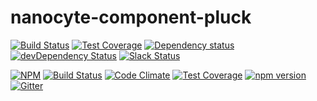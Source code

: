 # nanocyte-component-pluck

[![Build Status](https://travis-ci.org/octoblu/nanocyte-component-pluck.svg?branch=master)](https://travis-ci.org/octoblu/nanocyte-component-pluck)
[![Test Coverage](https://codecov.io/gh/octoblu/nanocyte-component-pluck/branch/master/graph/badge.svg)](https://codecov.io/gh/octoblu/nanocyte-component-pluck)
[![Dependency status](http://img.shields.io/david/octoblu/nanocyte-component-pluck.svg?style=flat)](https://david-dm.org/octoblu/nanocyte-component-pluck)
[![devDependency Status](http://img.shields.io/david/dev/octoblu/nanocyte-component-pluck.svg?style=flat)](https://david-dm.org/octoblu/nanocyte-component-pluck#info=devDependencies)
[![Slack Status](http://community-slack.octoblu.com/badge.svg)](http://community-slack.octoblu.com)

[![NPM](https://nodei.co/npm/nanocyte-component-pluck.svg?style=flat)](https://npmjs.org/package/nanocyte-component-pluck)
[![Build Status](https://travis-ci.org/octoblu/nanocyte-component-pluck.svg?branch=master)](https://travis-ci.org/octoblu/nanocyte-component-pluck)
[![Code Climate](https://codeclimate.com/github/octoblu/nanocyte-component-pluck/badges/gpa.svg)](https://codeclimate.com/github/octoblu/nanocyte-component-pluck)
[![Test Coverage](https://codeclimate.com/github/octoblu/nanocyte-component-pluck/badges/coverage.svg)](https://codeclimate.com/github/octoblu/nanocyte-component-pluck)
[![npm version](https://badge.fury.io/js/nanocyte-component-pluck.svg)](http://badge.fury.io/js/nanocyte-component-pluck)
[![Gitter](https://badges.gitter.im/octoblu/help.svg)](https://gitter.im/octoblu/help)
